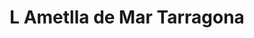 ---
title: L Ametlla de Mar Tarragona
url: /l-ametlla-de-mar-tarragona/
latitude: 40.873
longitude: 0.771
---
